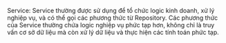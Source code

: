 Service:
Service thường được sử dụng để tổ chức logic kinh doanh, xử lý nghiệp vụ, và có thể gọi các phương thức từ Repository.
Các phương thức của Service thường chứa logic nghiệp vụ phức tạp hơn, không chỉ là truy vấn cơ sở dữ liệu mà còn xử lý dữ liệu và thực hiện các tính toán phức tạp.